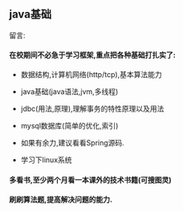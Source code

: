 ## java基础

留言:

#### 在校期间不必急于学习框架,重点把各种基础打扎实了:

- 数据结构,计算机网络(http/tcp),基本算法能力

- java基础(java语法,jvm,多线程)

- jdbc(用法,原理),理解事务的特性原理以及用法

- mysql数据库(简单的优化,索引)

- 如果有余力,建议看看Spring源码.

- 学习下linux系统

#### 多看书,至少两个月看一本课外的技术书籍(可搜图灵)

#### 刷刷算法题,提高解决问题的能力.
